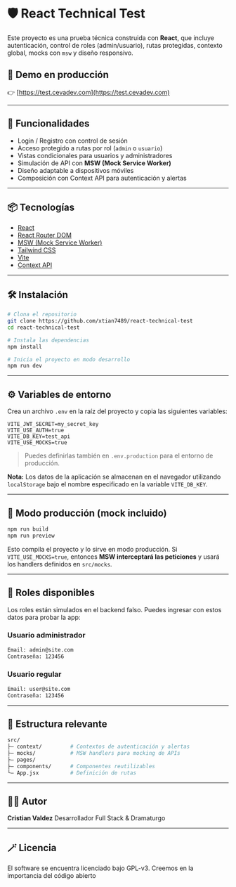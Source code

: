 # 🛡️ React Technical Test

Este proyecto es una prueba técnica construida con **React**, que incluye autenticación, control de roles (admin/usuario), rutas protegidas, contexto global, mocks con `msw` y diseño responsivo.

## 🚀 Demo en producción

👉 [https://test.cevadev.com](https://test.cevadev.com)

---

## 🧹 Funcionalidades

- Login / Registro con control de sesión
- Acceso protegido a rutas por rol (`admin` o `usuario`)
- Vistas condicionales para usuarios y administradores
- Simulación de API con **MSW (Mock Service Worker)**
- Diseño adaptable a dispositivos móviles
- Composición con Context API para autenticación y alertas

---

## 📦 Tecnologías

- [React](https://reactjs.org/)
- [React Router DOM](https://reactrouter.com/)
- [MSW (Mock Service Worker)](https://mswjs.io/)
- [Tailwind CSS](https://tailwindcss.com/)
- [Vite](https://vitejs.dev/)
- [Context API](https://reactjs.org/docs/context.html)

---

## 🛠️ Instalación

```bash
# Clona el repositorio
git clone https://github.com/xtian7489/react-technical-test
cd react-technical-test

# Instala las dependencias
npm install

# Inicia el proyecto en modo desarrollo
npm run dev
```

---

## ⚙️ Variables de entorno

Crea un archivo `.env` en la raíz del proyecto y copia las siguientes variables:

```env
VITE_JWT_SECRET=my_secret_key
VITE_USE_AUTH=true
VITE_DB_KEY=test_api
VITE_USE_MOCKS=true
```

> Puedes definirlas también en `.env.production` para el entorno de producción.

**Nota:** Los datos de la aplicación se almacenan en el navegador utilizando `localStorage` bajo el nombre especificado en la variable `VITE_DB_KEY`.

---

## 🥪 Modo producción (mock incluido)

```bash
npm run build
npm run preview
```

Esto compila el proyecto y lo sirve en modo producción. Si `VITE_USE_MOCKS=true`, entonces **MSW interceptará las peticiones** y usará los handlers definidos en `src/mocks`.

---

## 🔐 Roles disponibles

Los roles están simulados en el backend falso. Puedes ingresar con estos datos para probar la app:

### Usuario administrador

```bash
Email: admin@site.com
Contraseña: 123456
```

### Usuario regular

```bash
Email: user@site.com
Contraseña: 123456
```

---

## 📂 Estructura relevante

```bash
src/
├— context/         # Contextos de autenticación y alertas
├— mocks/           # MSW handlers para mocking de APIs
├— pages/
├— components/      # Componentes reutilizables
└— App.jsx          # Definición de rutas
```

---

## 🧑‍💻 Autor

**Cristian Valdez**
Desarrollador Full Stack & Dramaturgo

---

## 🪄 Licencia

El software se encuentra licenciado bajo GPL-v3. Creemos en la importancia del código abierto
